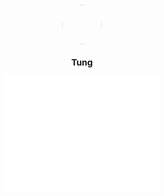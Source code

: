 <p align="center">    
    <img style="border-radius: 100px" width="128" height="128" src="https://avatars.githubusercontent.com/u/89498812?v=4">
</p>
<h1 align="center">Tung</h1>
<p align="center">    
    <img src="/github-metrics.svg">
</p>
